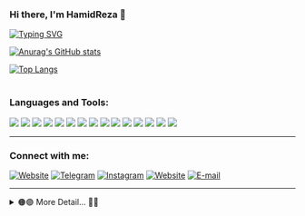 

### Hi there, I'm HamidReza 👋 


[![Typing SVG](https://readme-typing-svg.herokuapp.com?color=%232C72F7&lines=I'm+a+Android+Developer...+)](https://git.io/typing-svg)

[![Anurag's GitHub stats](https://github-readme-stats.vercel.app/api?username=hamidreza-mj&show_icons=true&theme=gruvbox)](https://github.com/anuraghazra/github-readme-stats)

[![Top Langs](https://github-readme-stats.vercel.app/api/top-langs/?username=hamidreza-mj&layout=compact&theme=gruvbox)](https://github.com/anuraghazra/github-readme-stats)
<br />
<br />

### Languages and Tools:
  <img src="https://img.shields.io/badge/android-FFCDD2?style=for-the-badge&logo=android" /> <img src="https://img.shields.io/badge/java-F8BBD0?style=for-the-badge&logo=java&logoColor=red" />  <img src="https://img.shields.io/badge/kotlin-E1BEE7?style=for-the-badge&logo=kotlin" />
  <img src="https://img.shields.io/badge/php-D1C4E9?style=for-the-badge&logo=php" />
  <img src="https://img.shields.io/badge/laravel-C5CAE9?style=for-the-badge&logo=laravel" />
  <img src="https://img.shields.io/badge/mysql-BBDEFB?style=for-the-badge&logo=mysql" />
  <img src="https://img.shields.io/badge/terminal-B3E5FC?style=for-the-badge&logo=windowsterminal&logoColor=black" />
  <img src="https://img.shields.io/badge/git-B2EBF2?style=for-the-badge&logo=git" />
  <img src="https://img.shields.io/badge/github-B2DFDB?style=for-the-badge&logo=github&logoColor=blue" />
  <img src="https://img.shields.io/badge/linux-C8E6C9?style=for-the-badge&logo=linux&logoColor=teal" />
  <img src="https://img.shields.io/badge/vs code-FFF9C4?style=for-the-badge&logo=visualstudiocode&logoColor=blue" />
  <img src="https://img.shields.io/badge/android studio-FFECB3?style=for-the-badge&logo=androidstudio" />
  <img src="https://img.shields.io/badge/intellij idea-FFE0B2?style=for-the-badge&logo=intellijidea&logoColor=black" />
  <img src="https://img.shields.io/badge/figma-FFCCBC?style=for-the-badge&logo=figma&logoColor=blue" />
  <img src="https://img.shields.io/badge/insomnia-D7CCC8?style=for-the-badge&logo=insomnia&logoColor=purple" />

---


### Connect with me:

[![Website](https://img.shields.io/badge/website-133758?style=for-the-badge&logo=googlechrome&logoColor=yellow)][website]
[![Telegram](https://img.shields.io/badge/telegram-C3E5FF?style=for-the-badge&logo=telegram&logoColor=white)][telegram]
[![Instagram](https://img.shields.io/badge/Instagram-FF2E63?style=for-the-badge&logo=instagram&logoColor=white)][instagram]
[![Website](https://img.shields.io/badge/github-000000?style=for-the-badge&logo=github&logoColor=blue)][github]
[![E-mail](https://img.shields.io/badge/MAIL-248A3D?style=for-the-badge&logo=gmail&logoColor=white)][mail]
<br>

---

<details>
  <summary>🟠🟣 More Detail... 🔵🔴</summary>
  
<!--START_SECTION:activity-->
## Nothing 😅
<!--END_SECTION:activity-->

</details>

<!-- variables -->
[website]: https://mohamadjafari.ir
[telegram]: https://t.me/HaMiDrEzA3131
[instagram]: https://instagram.com/hamidreza_m313
[linkedin]: https://www.linkedin.com/in/hamidreza-mohammad-jafari
[mail]: mailto:hamidreza@mohamadjafari.ir
[github]: https://github.com/Hamidreza-mj